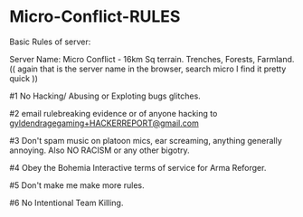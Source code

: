 # Micro-Conflict-RULES
Basic Rules of server:

Server Name: Micro Conflict - 16km Sq terrain.  Trenches, Forests, Farmland.
(( again that is the server name in the browser, search micro I find it pretty quick ))

#1   No Hacking/ Abusing or Exploting bugs glitches.

#2   email rulebreaking evidence or of anyone hacking to gyldendragegaming+HACKERREPORT@gmail.com

#3   Don't spam music on platoon mics, ear screaming, anything generally annoying.  Also NO RACISM  or any other bigotry.

#4   Obey the Bohemia Interactive terms of service for Arma Reforger.

#5   Don't make me make more rules.

#6   No Intentional Team Killing.
